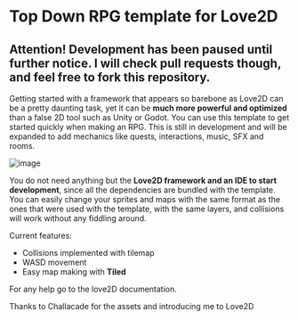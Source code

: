 # Top Down RPG template for Love2D

## Attention! Development has been paused until further notice. I will check pull requests though, and feel free to fork this repository.

Getting started with a framework that appears so barebone as Love2D can be a pretty daunting task, yet it can be **much more powerful and optimized** than a false 2D tool such as Unity or Godot. You can use this template to get started quickly when making an RPG. This is still in development and will be expanded to add mechanics like quests, interactions, music, SFX and rooms.

![image](https://user-images.githubusercontent.com/60850929/148767181-ed371766-fef5-4cf9-907a-d21351741744.png)

You do not need anything but the **Love2D framework and an IDE to start development**, since all the dependencies are bundled with the template. You can easily change your sprites and maps with the same format as the ones that were used with the template, with the same layers, and collisions will work without any fiddling around. 

Current features:
- Collisions implemented with tilemap
- WASD movement
- Easy map making with **Tiled**

For any help go to the love2D documentation.

Thanks to Challacade for the assets and introducing me to Love2D
